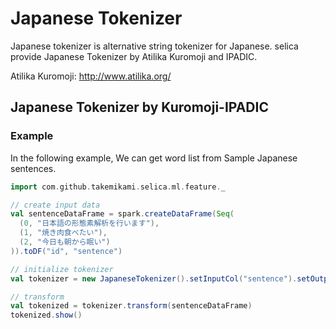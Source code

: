 # Japanese Tokenizer

Japanese tokenizer is alternative string tokenizer for Japanese.
selica provide Japanese Tokenizer by Atilika Kuromoji and IPADIC.

Atilika Kuromoji: http://www.atilika.org/

## Japanese Tokenizer by Kuromoji-IPADIC

### Example

In the following example, We can get word list from Sample Japanese sentences.

```scala
import com.github.takemikami.selica.ml.feature._

// create input data
val sentenceDataFrame = spark.createDataFrame(Seq(
  (0, "日本語の形態素解析を行います"),
  (1, "焼き肉食べたい"),
  (2, "今日も朝から眠い")
)).toDF("id", "sentence")

// initialize tokenizer
val tokenizer = new JapaneseTokenizer().setInputCol("sentence").setOutputCol("words")

// transform
val tokenized = tokenizer.transform(sentenceDataFrame)
tokenized.show()
```
